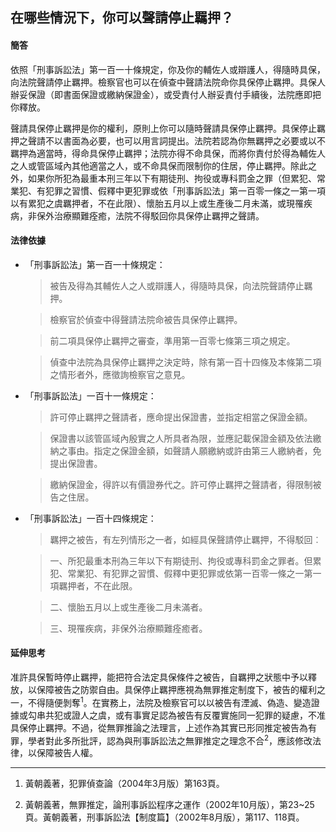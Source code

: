 ## 在哪些情況下，你可以聲請停止羈押？

#### 簡答

依照「刑事訴訟法」第一百一十條規定，你及你的輔佐人或辯護人，得隨時具保，向法院聲請停止羈押。檢察官也可以在偵查中聲請法院命你具保停止羈押。具保人辦妥保證（即書面保證或繳納保證金），或受責付人辦妥責付手續後，法院應即把你釋放。

聲請具保停止羈押是你的權利，原則上你可以隨時聲請具保停止羈押。具保停止羈押之聲請不以書面為必要，也可以用言詞提出。法院若認為你無羈押之必要或以不羈押為適當時，得命具保停止羈押；法院亦得不命具保，而將你責付於得為輔佐人之人或管區域內其他適當之人，或不命具保而限制你的住居，停止羈押。除此之外，如果你所犯為最重本刑三年以下有期徒刑、拘役或專科罰金之罪（但累犯、常業犯、有犯罪之習慣、假釋中更犯罪或依「刑事訴訟法」第一百零一條之一第一項以有累犯之虞羈押者，不在此限）、懷胎五月以上或生產後二月未滿，或現罹疾病，非保外治療顯難痊癒，法院不得駁回你具保停止羈押之聲請。

#### 法律依據

* 「刑事訴訟法」第一百一十條規定：

   > 被告及得為其輔佐人之人或辯護人，得隨時具保，向法院聲請停止羈押。

   > 檢察官於偵查中得聲請法院命被告具保停止羈押。

   > 前二項具保停止羈押之審查，準用第一百零七條第三項之規定。

   > 偵查中法院為具保停止羈押之決定時，除有第一百十四條及本條第二項之情形者外，應徵詢檢察官之意見。

* 「刑事訴訟法」一百十一條規定：

   > 許可停止羈押之聲請者，應命提出保證書，並指定相當之保證金額。

   > 保證書以該管區域內殷實之人所具者為限，並應記載保證金額及依法繳納之事由。指定之保證金額，如聲請人願繳納或許由第三人繳納者，免提出保證書。

   > 繳納保證金，得許以有價證券代之。許可停止羈押之聲請者，得限制被告之住居。

* 「刑事訴訟法」一百十四條規定：

   > 羈押之被告，有左列情形之一者，如經具保聲請停止羈押，不得駁回︰

   > 一、所犯最重本刑為三年以下有期徒刑、拘役或專科罰金之罪者。但累犯、常業犯、有犯罪之習慣、假釋中更犯罪或依第一百零一條之一第一項羈押者，不在此限。

   > 二、懷胎五月以上或生產後二月未滿者。

   > 三、現罹疾病，非保外治療顯難痊癒者。

#### 延伸思考

准許具保暫時停止羈押，能把符合法定具保條件之被告，自羈押之狀態中予以釋放，以保障被告之防禦自由。具保停止羈押應視為無罪推定制度下，被告的權利之一，不得隨便剝奪<sup>1</sup>。在實務上，法院及檢察官可以以被告有湮滅、偽造、變造證據或勾串共犯或證人之虞，或有事實足認為被告有反覆實施同一犯罪的疑慮，不准具保停止羈押。不過，從無罪推論之法理言，上述作為其實已形同推定被告為有罪，學者對此多所批評，認為與刑事訴訟法之無罪推定之理念不合<sup>2</sup>，應該修改法律，以保障被告人權。

---

1. 黃朝義著，犯罪偵查論（2004年3月版）第163頁。

2. 黃朝義著，無罪推定，論刑事訴訟程序之運作（2002年10月版），第23~25頁。黃朝義著，刑事訴訟法【制度篇】（2002年8月版），第117、118頁。


